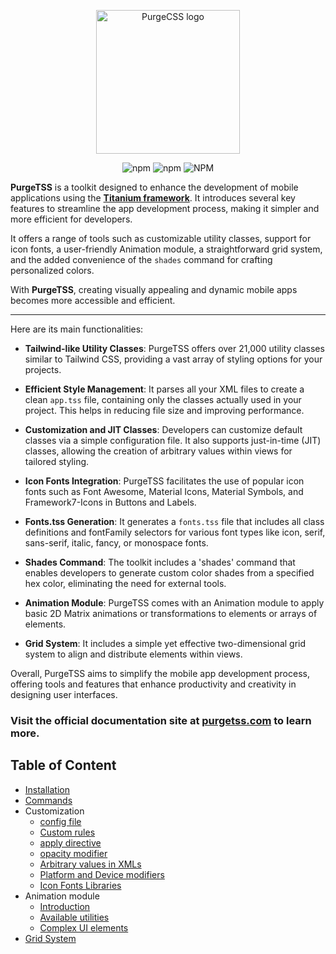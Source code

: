<p align="center">
	<img src="https://codigomovil.mx/images/logotipo-purgetss-gris.svg" height="230" width="230" alt="PurgeCSS logo"/>
</p>

<div align="center">

![npm](https://img.shields.io/npm/dm/purgetss)
![npm](https://img.shields.io/npm/v/purgetss)
![NPM](https://img.shields.io/npm/l/purgetss)

</div>

**PurgeTSS** is a toolkit designed to enhance the development of mobile applications using the **[Titanium framework](https://titaniumsdk.com)**. It introduces several key features to streamline the app development process, making it simpler and more efficient for developers.

It offers a range of tools such as customizable utility classes, support for icon fonts, a user-friendly Animation module, a straightforward grid system, and the added convenience of the `shades` command for crafting personalized colors.

With **PurgeTSS**, creating visually appealing and dynamic mobile apps becomes more accessible and efficient.

---

Here are its main functionalities:

- **Tailwind-like Utility Classes**: PurgeTSS offers over 21,000 utility classes similar to Tailwind CSS, providing a vast array of styling options for your projects.

- **Efficient Style Management**: It parses all your XML files to create a clean `app.tss` file, containing only the classes actually used in your project. This helps in reducing file size and improving performance.

- **Customization and JIT Classes**: Developers can customize default classes via a simple configuration file. It also supports just-in-time (JIT) classes, allowing the creation of arbitrary values within views for tailored styling.

- **Icon Fonts Integration**: PurgeTSS facilitates the use of popular icon fonts such as Font Awesome, Material Icons, Material Symbols, and Framework7-Icons in Buttons and Labels.

- **Fonts.tss Generation**: It generates a `fonts.tss` file that includes all class definitions and fontFamily selectors for various font types like icon, serif, sans-serif, italic, fancy, or monospace fonts.

- **Shades Command**: The toolkit includes a 'shades' command that enables developers to generate custom color shades from a specified hex color, eliminating the need for external tools.

- **Animation Module**: PurgeTSS comes with an Animation module to apply basic 2D Matrix animations or transformations to elements or arrays of elements.

- **Grid System**: It includes a simple yet effective two-dimensional grid system to align and distribute elements within views.

Overall, PurgeTSS aims to simplify the mobile app development process, offering tools and features that enhance productivity and creativity in designing user interfaces.

### Visit the official documentation site at [purgetss.com](https://purgetss.com) to learn more.

## Table of Content

- [Installation](https://purgetss.com/docs/installation)
- [Commands](https://purgetss.com/docs/commands)
- Customization
  - [config file](https://purgetss.com/docs/customization/the-config-file)
  - [Custom rules](https://purgetss.com/docs/customization/custom-rules)
  - [apply directive](https://purgetss.com/docs/customization/the-apply-directive)
  - [opacity modifier](https://purgetss.com/docs/customization/the-opacity-modifier)
  - [Arbitrary values in XMLs](https://purgetss.com/docs/customization/arbitrary-values)
  - [Platform and Device modifiers](https://purgetss.com/docs/customization/platform-and-device-modifiers)
  - [Icon Fonts Libraries](https://purgetss.com/docs/customization/icon-fonts-libraries)
- Animation module
  - [Introduction](https://purgetss.com/docs/animation-module/introduction)
  - [Available utilities](https://purgetss.com/docs/animation-module/available-utilities)
  - [Complex UI elements](https://purgetss.com/docs/animation-module/complex-ui-elements)
- [Grid System](https://purgetss.com/docs/grid-system)
